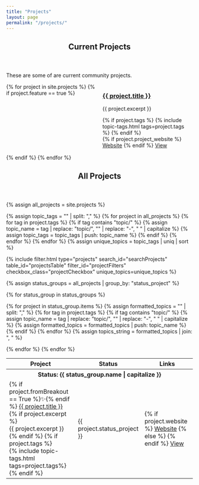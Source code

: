 ```yaml
---
title: "Projects"
layout: page
permalink: "/projects/"
---
```


<!-- FEATURED PROJECTS -->

<section>
<header>
<h2>Current Projects</h2>
</header>
<p>These are some of are current community projects.</p>

<div style="
  display: grid;
  grid-template-columns: 1fr 1fr;
  gap: 1rem;
">
{% for project in site.projects %}
  {% if project.feature == true %}
  <article>
    <h3><a href="{{ project.url }}">{{ project.title }}</a></h3>
    <p>{{ project.excerpt }}</p>
    {% if project.tags %}
    {% include topic-tags.html tags=project.tags %}
    {% endif %}
    <div role="group">
      {% if project.project_website %}
      <a role="button" class="outline" href="{{ project.project_website }}" target="_blank">Website</a>
      {% endif %}
      <a role="button" href="{{ project.url }}">View</a>
    </div>
  </article>
  {% endif %}
{% endfor %}
</div>
</section>


<!-- ALL PROJECTS -->

<section>
<header>
<h2>All Projects</h2>
</header>

{% assign all_projects = site.projects %}

<!-- Extract unique topics -->

{% assign topic_tags = "" | split: "," %}
{% for project in all_projects %}
{% for tag in project.tags %}
{% if tag contains "topic/" %}
{% assign topic_name = tag | replace: "topic/", "" | replace: "-", " " | capitalize %}
{% assign topic_tags = topic_tags | push: topic_name %}
{% endif %}
{% endfor %}
{% endfor %}
{% assign unique_topics = topic_tags | uniq | sort %}


<!-- Include the reusable filtering component -->

{% include filter.html
type="projects"
search_id="searchProjects"
table_id="projectsTable"
filter_id="projectFilters"
checkbox_class="projectCheckbox"
unique_topics=unique_topics
%}

<!-- Organizing Projects by Status -->

{% assign status_groups = all_projects | group_by: "status_project" %}

<!-- Table of Projects -->
<table id="projectsTable" class="striped">
<thead>
<tr>
<th>Project</th>
<th>Status</th>
<th>Links</th>
</tr>
</thead>

{% for status_group in status_groups %}

<tbody>
<tr>
<th scope="rowgroup" colspan="5"><strong>Status: {{ status_group.name | capitalize }}</strong></th>
</tr>

{% for project in status_group.items %}
{% assign formatted_topics = "" | split: "," %}
{% for tag in project.tags %}
{% if tag contains "topic/" %}
{% assign topic_name = tag | replace: "topic/", "" | replace: "-", " " | capitalize %}
{% assign formatted_topics = formatted_topics | push: topic_name %}
{% endif %}
{% endfor %}
{% assign topics_string = formatted_topics | join: ", " %}

<tr class="filterRow" data-topics="{{ topics_string }}">
<td>
{% if project.fromBreakout == True %}✨{% endif %}
<a href="{{ project.url }}">{{ project.title }}</a>
{% if project.excerpt %}
<br/>{{ project.excerpt }}
{% endif %}
{% if project.tags %}
<br/>
  {% include topic-tags.html tags=project.tags%}
{% endif %}
</td>
<td>
 {{ project.status_project }}
</td>
<td>
<div role="group">
{% if project.website %} <a role="button" class="outline" href="{{ project.website }}" target="_blank" rel="noopener">Website</a> {% else %} {% endif %} <a role="button"  href="{{ project.url }}">View</a>
</div>
</td>
</tr>
{% endfor %}
</tbody>
{% endfor %}
</table>

</section>